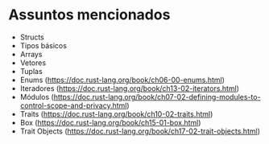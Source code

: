 # Assuntos mencionados

- Structs
- Tipos básicos
- Arrays
- Vetores
- Tuplas
- Enums (https://doc.rust-lang.org/book/ch06-00-enums.html)
- Iteradores (https://doc.rust-lang.org/book/ch13-02-iterators.html)
- Módulos (https://doc.rust-lang.org/book/ch07-02-defining-modules-to-control-scope-and-privacy.html)
- Traits (https://doc.rust-lang.org/book/ch10-02-traits.html)
- Box (https://doc.rust-lang.org/book/ch15-01-box.html)
- Trait Objects (https://doc.rust-lang.org/book/ch17-02-trait-objects.html)
